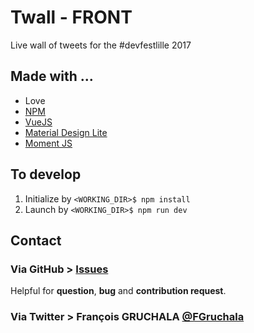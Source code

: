 # Twall - FRONT

Live wall of tweets for the #devfestlille 2017

## Made with ...
* Love
* [NPM](https://www.npmjs.com/) 
* [VueJS](https://vuejs.org/)
* [Material Design Lite](https://getmdl.io/)
* [Moment JS](http://momentjs.com/)

## To develop
1. Initialize by `<WORKING_DIR>$ npm install`
2. Launch by `<WORKING_DIR>$ npm run dev`

## Contact
### Via GitHub > [Issues](https://github.com/fgruchala/twall-front/issues)
Helpful for **question**, **bug** and **contribution request**.

### Via Twitter > François GRUCHALA [@FGruchala](https://twitter.com/FGruchala)
